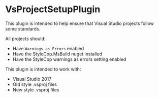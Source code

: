 # VsProjectSetupPlugin

This plugin is intended to help ensure that Visual Studio projects follow some standards.

All projects should:

* Have `Warnings as Errors` enabled
* Have the StyleCop.MsBuild nuget installed
* Have the StyleCop warnings as errors setting enabled

This plugin is intended to work with:

* Visual Studio 2017
* Old style .vsproj files
* New style .vsproj files